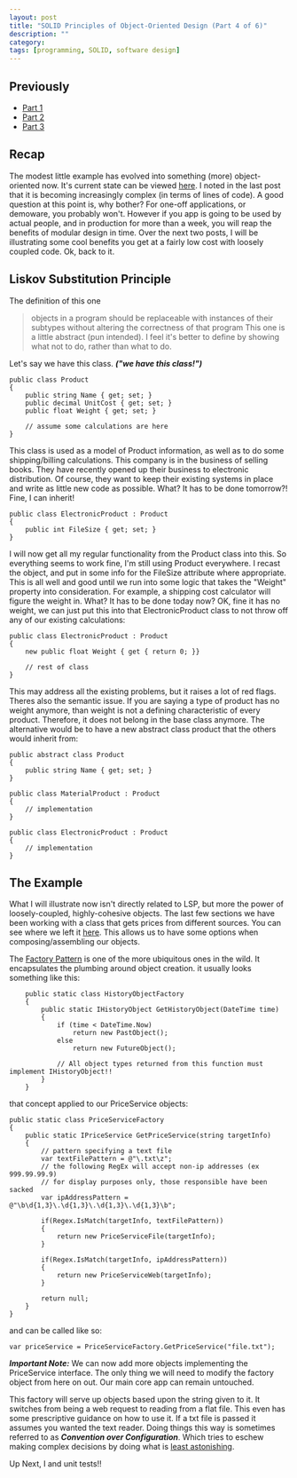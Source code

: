 ```yaml
---
layout: post
title: "SOLID Principles of Object-Oriented Design (Part 4 of 6)"
description: ""
category: 
tags: [programming, SOLID, software design]
---
```

Previously
----------
* [Part 1](http://autoincomplete.com/2013/05/23/SOLID-Intro-1-of-6/)
* [Part 2](http://autoincomplete.com/2013/05/29/SOLID-SRP-2-of-6/)
* [Part 3](http://autoincomplete.com/2013/06/01/SOLID-OCP-3-of-6/)

Recap
-----
The modest little example has evolved into something (more) object-oriented now.  It's current state can be viewed [here](http://github.com/tcshao/SOLID-RefactoringExample/blob/master/src/OCP/Program.cs).  I noted in the last post that it is becoming increasingly complex (in terms of lines of code).  A good question at this point is, why bother? For one-off applications, or demoware, you probably won't.  However if you app is going to be used by actual people, and in production for more than a week, you will reap the benefits of modular design in time.  Over the next two posts, I will be illustrating some cool benefits you get at a fairly low cost with loosely coupled code. Ok, back to it.

Liskov Substitution Principle
-----
The definition of this one
> objects in a program should be replaceable with instances of their subtypes without altering the correctness of that program
This one is a little abstract (pun intended).  I feel it's better to define by showing what not to do, rather than what to do. 

Let's say we have this class. ***("we have this class!")***

    public class Product
    {
        public string Name { get; set; }
        public decimal UnitCost { get; set; }
        public float Weight { get; set; }

        // assume some calculations are here
    }

This class is used as a model of Product information, as well as to do some shipping/billing calculations.  This company is in the business of selling books. They have recently opened up their business to electronic distribution.  Of course, they want to keep their existing systems in place and write as little new code as possible. What? It has to be done tomorrow?! Fine, I can inherit!

    public class ElectronicProduct : Product
    {
        public int FileSize { get; set; }
    }

I will now get all my regular functionality from the Product class into this.  So everything seems to work fine, I'm still using Product everywhere.  I recast the object, and put in some info for the FileSize attribute where appropriate.  This is all well and good until we run into some logic that takes the "Weight" property into consideration.  For example, a shipping cost calculator will figure the weight in. What? It has to be done today now? OK, fine it has no weight, we can just put this into that ElectronicProduct class to not throw off any of our existing calculations:

    public class ElectronicProduct : Product
    {
        new public float Weight { get { return 0; }}

        // rest of class
    }

This may address all the existing problems, but it raises a lot of red flags.  Theres also the semantic issue.  If you are saying a type of product has no weight anymore, than weight is not a defining characteristic of every product.   Therefore, it does not belong in the base class anymore.  The alternative would be to have a new abstract class product that the others would inherit from:

    public abstract class Product
    {
        public string Name { get; set; }
    }

    public class MaterialProduct : Product
    {
        // implementation
    }

    public class ElectronicProduct : Product
    {
        // implementation
    }
The Example
-----
What I will illustrate now isn't directly related to LSP, but more the power of loosely-coupled, highly-cohesive objects.  The last few sections we have been working with a class that gets prices from different sources. You can see where we left it [here](https://github.com/tcshao/SOLID-RefactoringExample/blob/master/src/OCP/Program.cs).  This allows us to have some options when composing/assembling our objects.

The [Factory Pattern](http://en.wikipedia.org/wiki/Factory_method_pattern) is one of the more ubiquitous ones in the wild. It encapsulates the plumbing around object creation.  it usually looks something like this:

        public static class HistoryObjectFactory
        {
            public static IHistoryObject GetHistoryObject(DateTime time)
            {
                if (time < DateTime.Now)
                    return new PastObject();
                else
                    return new FutureObject();

                // All object types returned from this function must implement IHistoryObject!!
            }
        }

that concept applied to our PriceService objects:

    public static class PriceServiceFactory
    {
        public static IPriceService GetPriceService(string targetInfo)
        {
            // pattern specifying a text file
            var textFilePattern = @"\.txt\z";
            // the following RegEx will accept non-ip addresses (ex 999.99.99.9)
            // for display purposes only, those responsible have been sacked
            var ipAddressPattern = @"\b\d{1,3}\.\d{1,3}\.\d{1,3}\.\d{1,3}\b";

            if(Regex.IsMatch(targetInfo, textFilePattern))
            {
                return new PriceServiceFile(targetInfo);
            }
            
            if(Regex.IsMatch(targetInfo, ipAddressPattern))
            {
                return new PriceServiceWeb(targetInfo);
            }

            return null;
        }
    }

and can be called like so:

    var priceService = PriceServiceFactory.GetPriceService("file.txt");

***Important Note:*** We can now add more objects implementing the PriceService interface.  The only thing we will need to modify the factory object from here on out.  Our main core app can remain untouched.

This factory will serve up objects based upon the string given to it.  It switches from being a web request to reading from a flat file.  This even has some prescriptive guidance on how to use it.  If a txt file is passed it assumes you wanted the text reader. Doing things this way is sometimes referred to as ***Convention over Configuration***.  Which tries to eschew making complex decisions by doing what is [least astonishing](http://en.wikipedia.org/wiki/Principle_of_least_astonishment).

Up Next, I and unit tests!!
